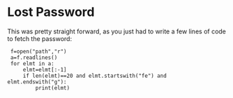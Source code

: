 # Lost Password
This was pretty straight forward, as you just had to write a few lines of code to fetch the password:
~~~
 f=open("path","r")
 a=f.readlines()
 for elmt in a:
     elmt=elmt[:-1]
     if len(elmt)==20 and elmt.startswith("fe") and elmt.endswith("g"): 
         print(elmt)
         
~~~



